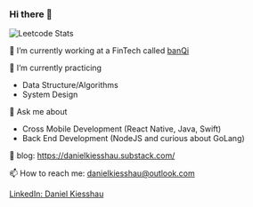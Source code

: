 ### Hi there 👋

![Leetcode Stats](https://leetcard.jacoblin.cool/danielkiesshau)

🔭 I’m currently working at a FinTech called [banQi](https://www.linkedin.com/company/banqi/mycompany/)

🌱 I’m currently practicing 
- Data Structure/Algorithms
- System Design

💬 Ask me about 
- Cross Mobile Development (React Native, Java, Swift)
- Back End Development (NodeJS and curious about GoLang)

📝 blog: https://danielkiesshau.substack.com/

📫 How to reach me: danielkiesshau@outlook.com

[LinkedIn: Daniel Kiesshau](https://www.linkedin.com/in/daniel-kiesshau-a23859116/)
